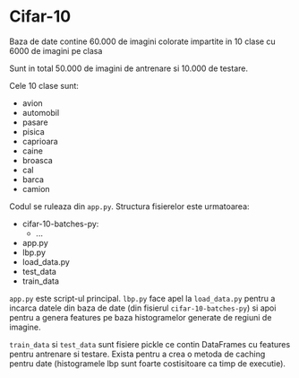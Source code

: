# Cifar-10

Baza de date contine 60.000 de imagini colorate impartite in 10 clase cu 6000 de imagini pe clasa

Sunt in total 50.000 de imagini de antrenare si 10.000 de testare.

Cele 10 clase sunt:
 - avion
 - automobil
 - pasare
 - pisica
 - caprioara
 - caine
 - broasca
 - cal
 - barca
 - camion
 
Codul se ruleaza din `app.py`.
Structura fisierelor este urmatoarea:
  - cifar-10-batches-py:
    - ...
  - app.py
  - lbp.py
  - load_data.py
  - test_data
  - train_data
  
`app.py` este script-ul principal. `lbp.py` face apel la `load_data.py` pentru a incarca datele
 din baza de date (din fisierul `cifar-10-batches-py`) si apoi pentru a genera features pe baza
  histogramelor generate de regiuni de imagine.

`train_data` si `test_data` sunt fisiere pickle ce contin DataFrames cu features pentru antrenare
 si testare. Exista pentru a crea o metoda de caching pentru date (histogramele lbp sunt foarte
  costisitoare ca timp de executie).
